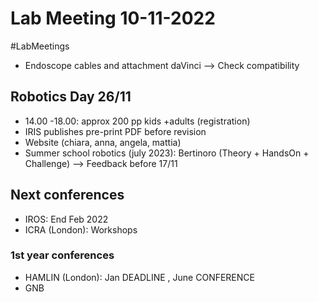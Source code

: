 # Lab Meeting 10-11-2022 
#LabMeetings 

- Endoscope cables and attachment daVinci --> Check compatibility


## Robotics Day 26/11
- 14.00 -18.00: approx 200 pp kids +adults (registration)
- IRIS publishes pre-print PDF before revision
- Website (chiara, anna, angela, mattia)
- Summer school robotics (july 2023): Bertinoro (Theory + HandsOn + Challenge) --> Feedback before 17/11

## Next conferences
- IROS: End Feb 2022
- ICRA (London): Workshops

### 1st year conferences
- HAMLIN (London): Jan DEADLINE , June CONFERENCE
- GNB

